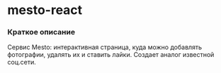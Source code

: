 # mesto-react
### Краткое описание

Сервис Mesto: интерактивная страница, куда можно добавлять фотографии, удалять их и ставить лайки.
Создает аналог известной соц.сети.